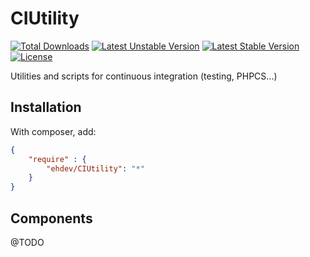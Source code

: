 CIUtility
=========
[![Total Downloads](https://poser.pugx.org/ehdev/ciutility/downloads)](https://packagist.org/packages/ehdev/ciutility)
[![Latest Unstable Version](https://poser.pugx.org/ehdev/ciutility/v/unstable)](//packagist.org/packages/ehdev/ciutility)
[![Latest Stable Version](https://poser.pugx.org/ehdev/ciutility/version)](https://packagist.org/packages/ehdev/ciutility)
[![License](https://poser.pugx.org/ehdev/ciutility/license)](https://packagist.org/packages/ehdev/ciutility)

Utilities and scripts for continuous integration (testing, PHPCS...)

Installation
------------

With composer, add:

```json
{
    "require" : {
        "ehdev/CIUtility": "*"
    }
}
```

Components
----------
@TODO
